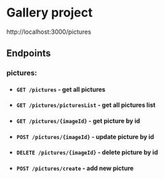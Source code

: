 # Gallery project
http://localhost:3000/pictures

## Endpoints
### pictures:
- #### `GET /pictures` - get all pictures
- #### `GET /pictures/picturesList` - get all pictures list
- #### `GET /pictures/{imageId}` - get picture by id
- #### `POST /pictures/{imageId}` - update picture by id
- #### `DELETE /pictures/{imageId}` - delete picture by id
- #### `POST /pictures/create` - add new picture

